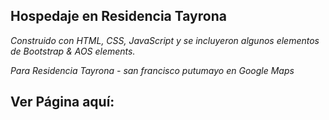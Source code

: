 ## Hospedaje en Residencia Tayrona



*Construido con HTML, CSS, JavaScript y se incluyeron algunos elementos de Bootstrap & AOS elements.*

*Para Residencia Tayrona - san francisco putumayo en Google Maps*

## Ver Página aquí: 

